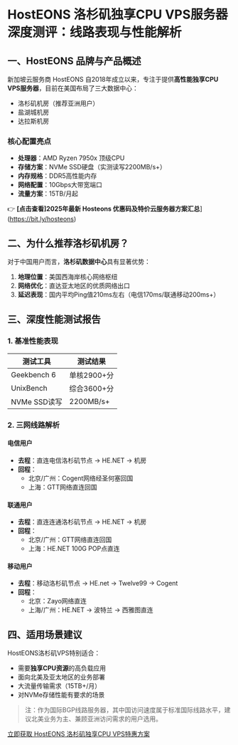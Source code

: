 # HostEONS 洛杉矶独享CPU VPS服务器深度测评：线路表现与性能解析

## 一、HostEONS 品牌与产品概述

新加坡云服务商 HostEONS 自2018年成立以来，专注于提供**高性能独享CPU VPS服务器**，目前在美国布局了三大数据中心：
- 洛杉矶机房（推荐亚洲用户）
- 盐湖城机房
- 达拉斯机房

### 核心配置亮点
- **处理器**：AMD Ryzen 7950x 顶级CPU
- **存储方案**：NVMe SSD硬盘（实测读写2200MB/s+）
- **内存规格**：DDR5高性能内存
- **网络配置**：10Gbps大带宽端口
- **流量方案**：15TB/月起

👉 **[点击查看]2025年最新 Hosteons 优惠码及特价云服务器方案汇总**](https://bit.ly/hosteons)

## 二、为什么推荐洛杉矶机房？

对于中国用户而言，**洛杉矶数据中心**具有显著优势：
1. **地理位置**：美国西海岸核心网络枢纽
2. **网络优化**：直达亚太地区的优质网络出口
3. **延迟表现**：国内平均Ping值210ms左右（电信170ms/联通移动200ms+）

## 三、深度性能测试报告

### 1. 基准性能表现
| 测试工具       | 测试结果         |
|----------------|------------------|
| Geekbench 6    | 单核2900+分      |
| UnixBench      | 综合3600+分      |
| NVMe SSD读写   | 2200MB/s+        |

### 2. 三网线路解析
#### 电信用户
- **去程**：直连电信洛杉矶节点 → HE.NET → 机房
- **回程**：
  - 北京/广州：Cogent网络经圣何塞回国
  - 上海：GTT网络直连回国

#### 联通用户
- **去程**：直连连通洛杉矶节点 → HE.NET → 机房
- **回程**：
  - 北京/广州：GTT网络直连回国
  - 上海：HE.NET 100G POP点直连

#### 移动用户
- **去程**：移动洛杉矶节点 → HE.net → Twelve99 → Cogent
- **回程**：
  - 北京：Zayo网络直连
  - 上海/广州：HE.NET → 波特兰 → 西雅图直连

## 四、适用场景建议

HostEONS洛杉矶VPS特别适合：
- 需要**独享CPU资源**的高负载应用
- 面向北美及亚太地区的业务部署
- 大流量传输需求（15TB+/月）
- 对NVMe存储性能有要求的场景

> 注：作为国际BGP线路服务器，其中国访问速度属于标准国际线路水平，建议北美业务为主、兼顾亚洲访问需求的用户选用。

[立即获取 HostEONS 洛杉矶独享CPU VPS特惠方案](https://bit.ly/hosteons)